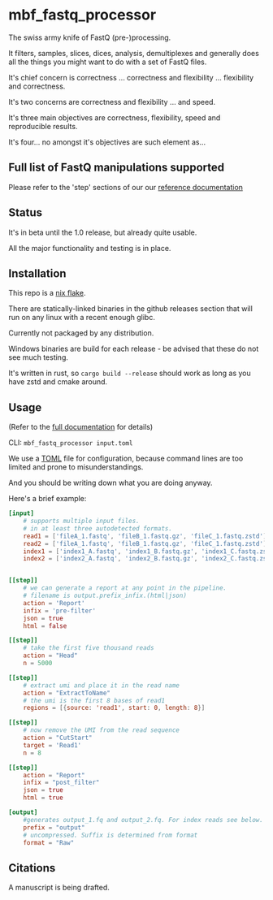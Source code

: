 # mbf_fastq_processor

The swiss army knife of FastQ (pre-)processing.

It filters, samples, slices, dices, analysis, demultiplexes  and generally
does all the things you might want to do with a set of FastQ files.

It's chief concern is correctness ... correctness and flexibility ... flexibility and correctness.

It's two concerns are correctness and flexibility ... and speed.

It's three main objectives are correctness, flexibility, speed and reproducible results.

It's four... no amongst it's objectives are such element as...

## Full list of FastQ manipulations supported

Please refer to the 'step' sections of our our [reference
documentation](https://tyberiusprime.github.io/mbf_fastq_processor/docs/reference/filter-steps/)

## Status

It's in beta until the 1.0 release, but already quite usable.

All the major functionality and testing is in place.

## Installation

This repo is a [nix flake](https://nixos.wiki/wiki/flakes).

There are statically-linked binaries in the github releases section that will run on any linux with a recent enough glibc.

Currently not packaged by any distribution.

Windows binaries are build for each release - be advised that these do not see much testing.

It's written in rust, so `cargo build --release` should work as long as you have zstd and cmake around.

## Usage

(Refer to the [full documentation](https://tyberiusprime.github.io/mbf_fastq_processor/) for details)

CLI: `mbf_fastq_processor input.toml`

We use a [TOML](https://toml.io/en/) file for configuration,
because command lines are too limited and prone to misunderstandings.

And you should be writing down what you are doing anyway.

Here's a brief example:

```toml
[input]
    # supports multiple input files.
    # in at least three autodetected formats.
    read1 = ['fileA_1.fastq', 'fileB_1.fastq.gz', 'fileC_1.fastq.zstd']
    read2 = ['fileA_1.fastq', 'fileB_1.fastq.gz', 'fileC_1.fastq.zstd']
    index1 = ['index1_A.fastq', 'index1_B.fastq.gz', 'index1_C.fastq.zstd']
    index2 = ['index2_A.fastq', 'index2_B.fastq.gz', 'index2_C.fastq.zstd']


[[step]]
    # we can generate a report at any point in the pipeline.
    # filename is output.prefix_infix.(html|json)
    action = 'Report'
    infix = 'pre-filter'
    json = true
    html = false

[[step]]
    # take the first five thousand reads
    action = "Head"
    n = 5000

[[step]]
    # extract umi and place it in the read name
    action = "ExtractToName"
    # the umi is the first 8 bases of read1
    regions = [{source: 'read1', start: 0, length: 8}]

[[step]]
    # now remove the UMI from the read sequence
    action = "CutStart"
    target = 'Read1'
    n = 8

[[step]]
    action = "Report"
    infix = "post_filter"
    json = true
    html = true 

[output]
    #generates output_1.fq and output_2.fq. For index reads see below.
    prefix = "output"
    # uncompressed. Suffix is determined from format
    format = "Raw"
```


## Citations

A manuscript is being drafted.
